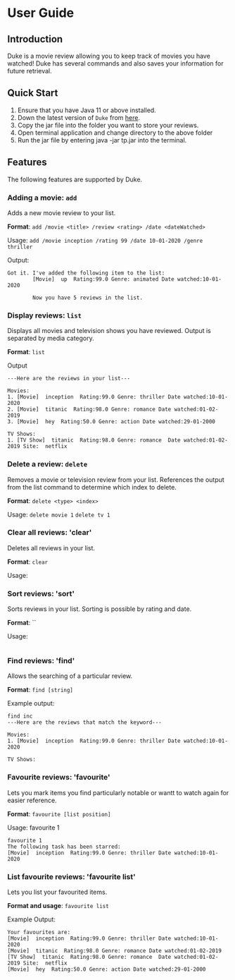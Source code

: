 # User Guide

## Introduction

Duke is a movie review allowing you to keep track of movies you have watched! Duke has several commands and also saves your information for future retrieval.

## Quick Start

1. Ensure that you have Java 11 or above installed.
2. Down the latest version of `Duke` from [here](https://github.com/AY2223S1-CS2113-T18-1/tp/releases/tag/v1.0).
3. Copy the jar file into the folder you want to store your reviews.
4. Open terminal application and change directory to the above folder
5. Run the jar file by entering java -jar tp.jar into the terminal.

## Features 

The following features are supported by Duke.

### Adding a movie: `add`
Adds a new movie review to your list.

**Format**: `add /movie <title> /review <rating> /date <dateWatched>`

Usage: 
`add /movie inception /rating 99 /date 10-01-2020 /genre thriller`

Output:
```
Got it. I've added the following item to the list:
        [Movie]  up  Rating:99.0 Genre: animated Date watched:10-01-2020

        Now you have 5 reviews in the list.
```

### Display reviews: `list`
Displays all movies and television shows you have reviewed. Output is separated by media category. 

**Format**: `list`

Output
```
---Here are the reviews in your list---

Movies:
1. [Movie]  inception  Rating:99.0 Genre: thriller Date watched:10-01-2020
2. [Movie]  titanic  Rating:98.0 Genre: romance Date watched:01-02-2019
3. [Movie]  hey  Rating:50.0 Genre: action Date watched:29-01-2000

TV Shows:
1. [TV Show]  titanic  Rating:98.0 Genre: romance  Date watched:01-02-2019 Site:  netflix

```

### Delete a review: `delete`
Removes a movie or television review from your list. References the output from the list command to determine which index to delete.

**Format**: `delete <type> <index>`

Usage:
`delete movie 1`
`delete tv 1`

### Clear all reviews: 'clear'
Deletes all reviews in your list.

**Format**: `clear`

Usage:

### Sort reviews: 'sort'
Sorts reviews in your list. Sorting is possible by rating and date.

**Format**: ``

Usage:
```
```

### Find reviews: 'find'
Allows the searching of a particular review.

**Format**: `find [string]`

Example output:
```
find inc
---Here are the reviews that match the keyword---

Movies:
1. [Movie]  inception  Rating:99.0 Genre: thriller Date watched:10-01-2020

TV Shows:
```

### Favourite reviews: 'favourite'
Lets you mark items you find particularly notable or wantt to watch again for easier reference.

**Format**: `favourite [list position]`

Usage: favourite 1
```
favourite 1
The following task has been starred:
[Movie]  inception  Rating:99.0 Genre: thriller Date watched:10-01-2020
```

### List favourite reviews: 'favourite list'
Lets you list your favourited items.

**Format and usage**: `favourite list`

Example Output:
```
Your favourites are:
[Movie]  inception  Rating:99.0 Genre: thriller Date watched:10-01-2020
[Movie]  titanic  Rating:98.0 Genre: romance Date watched:01-02-2019
[TV Show]  titanic  Rating:98.0 Genre: romance  Date watched:01-02-2019 Site:  netflix
[Movie]  hey  Rating:50.0 Genre: action Date watched:29-01-2000
```

[//]: # (## Command Summary)

[//]: # ()
[//]: # ({Give a 'cheat sheet' of commands here})
